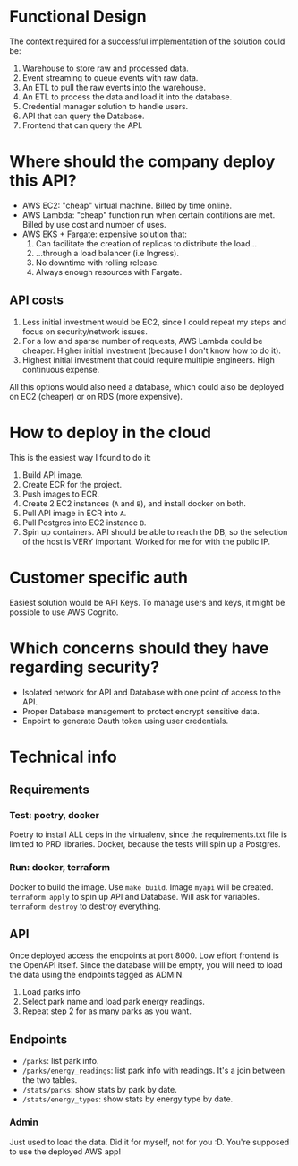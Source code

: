 # Functional Design
The context required for a successful implementation of the solution could be:

1. Warehouse to store raw and processed data.
2. Event streaming to queue events with raw data.
3. An ETL to pull the raw events into the warehouse.
4. An ETL to process the data and load it into the database.
5. Credential manager solution to handle users.
6. API that can query the Database.
7. Frontend that can query the API.

# Where should the company deploy this API?
- AWS EC2: "cheap" virtual machine. Billed by time online.
- AWS Lambda: "cheap" function run when certain contitions are met. Billed by use cost and number of uses.
- AWS EKS + Fargate: expensive solution that:
    1. Can facilitate the creation of replicas to distribute the load...
    2. ...through a load balancer (i.e Ingress).
    3. No downtime with rolling release.
    4. Always enough resources with Fargate.

## API costs
1. Less initial investment would be EC2, since I could repeat my steps and focus on security/network issues.
2. For a low and sparse number of requests, AWS Lambda could be cheaper. Higher initial investment (because I don't know how to do it).
3. Highest initial investment that could require multiple engineers. High continuous expense.

All this options would also need a database, which could also be deployed on EC2 (cheaper) or on RDS (more expensive).

# How to deploy in the cloud
This is the easiest way I found to do it:
1. Build API image.
2. Create ECR for the project.
3. Push images to ECR.
4. Create 2 EC2 instances (`A` and `B`), and install docker on both.
5. Pull API image in ECR into `A`.
6. Pull Postgres into EC2 instance `B`.
7. Spin up containers. API should be able to reach the DB, so the selection of the host is VERY important. Worked for me for with the public IP.

# Customer specific auth
Easiest solution would be API Keys. To manage users and keys, it might be possible to use AWS Cognito.

# Which concerns should they have regarding security?
- Isolated network for API and Database with one point of access to the API.
- Proper Database management to protect encrypt sensitive data.
- Enpoint to generate Oauth token using user credentials.

# Technical info
## Requirements
### Test: poetry, docker
Poetry to install ALL deps in the virtualenv, since the requirements.txt file is limited to PRD libraries.
Docker, because the tests will spin up a Postgres.

### Run: docker, terraform
Docker to build the image. Use `make build`. Image `myapi` will be created.
`terraform apply` to spin up API and Database. Will ask for variables.
`terraform destroy` to destroy everything.

## API
Once deployed access the endpoints at port 8000.
Low effort frontend is the OpenAPI itself.
Since the database will be empty, you will need to load the data using the endpoints tagged as ADMIN.

1. Load parks info
2. Select park name and load park energy readings.
3. Repeat step 2 for as many parks as you want.

## Endpoints
- `/parks`: list park info.
- `/parks/energy_readings`: list park info with readings. It's a join between the two tables.
- `/stats/parks`: show stats by park by date.
- `/stats/energy_types`: show stats by energy type by date.

### Admin
Just used to load the data. Did it for myself, not for you :D. You're supposed to use the deployed AWS app!
